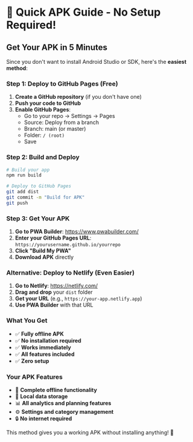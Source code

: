 # 🚀 Quick APK Guide - No Setup Required!

## Get Your APK in 5 Minutes

Since you don't want to install Android Studio or SDK, here's the **easiest method**:

### Step 1: Deploy to GitHub Pages (Free)

1. **Create a GitHub repository** (if you don't have one)
2. **Push your code to GitHub**
3. **Enable GitHub Pages**:
   - Go to your repo → Settings → Pages
   - Source: Deploy from a branch
   - Branch: main (or master)
   - Folder: `/ (root)`
   - Save

### Step 2: Build and Deploy

```bash
# Build your app
npm run build

# Deploy to GitHub Pages
git add dist
git commit -m "Build for APK"
git push
```

### Step 3: Get Your APK

1. **Go to PWA Builder**: https://www.pwabuilder.com/
2. **Enter your GitHub Pages URL**: `https://yourusername.github.io/yourrepo`
3. **Click "Build My PWA"**
4. **Download APK** directly

### Alternative: Deploy to Netlify (Even Easier)

1. **Go to Netlify**: https://netlify.com/
2. **Drag and drop** your `dist` folder
3. **Get your URL** (e.g., `https://your-app.netlify.app`)
4. **Use PWA Builder** with that URL

### What You Get

- ✅ **Fully offline APK**
- ✅ **No installation required**
- ✅ **Works immediately**
- ✅ **All features included**
- ✅ **Zero setup**

### Your APK Features

- 📱 **Complete offline functionality**
- 💾 **Local data storage**
- 📊 **All analytics and planning features**
- ⚙️ **Settings and category management**
- 🔒 **No internet required**

This method gives you a working APK without installing anything! 🎉 